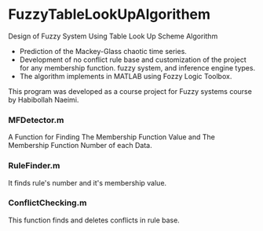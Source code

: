 # FuzzyTableLookUpAlgorithem
Design of Fuzzy System Using Table Look Up Scheme Algorithm
- Prediction of the Mackey-Glass chaotic time series.
- Development of no conflict rule base and customization of the project for any membership function.
fuzzy system, and inference engine types.
- The algorithm implements in MATLAB using Fozzy Logic Toolbox.

This program was developed as a course project for Fuzzy systems course by Habibollah Naeimi.


### MFDetector.m
A Function for Finding The Membership Function Value and The Membership Function Number of each Data.

### RuleFinder.m
It finds rule's number and it's membership value. 

### ConflictChecking.m
This function finds and deletes conflicts in rule base.
